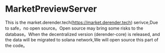 # MarketPreviewServer
This is the market.derender.tech(https://market.derender.tech) serivce,Due to safe，no open source。Open source may bring some risks to the database。When the decentralized version (derender-core) is released, and the data will be migrated to solana network,We will open source this part of the code。
